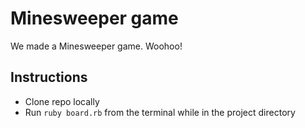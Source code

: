 # Minesweeper game

We made a Minesweeper game. Woohoo!

## Instructions

- Clone repo locally
- Run `ruby board.rb` from the terminal while in the project directory
